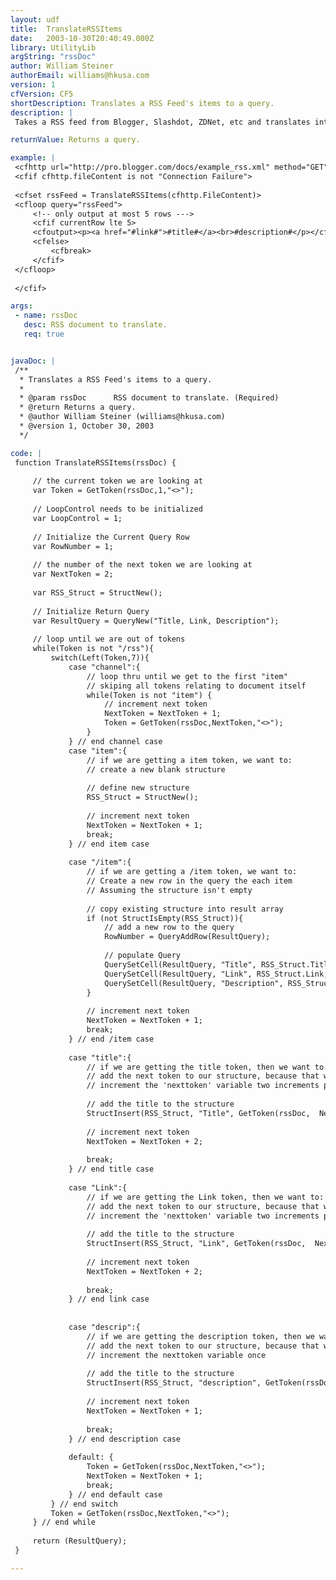 ```yaml
---
layout: udf
title:  TranslateRSSItems
date:   2003-10-30T20:40:49.000Z
library: UtilityLib
argString: "rssDoc"
author: William Steiner
authorEmail: williams@hkusa.com
version: 1
cfVersion: CF5
shortDescription: Translates a RSS Feed's items to a query.
description: |
 Takes a RSS feed from Blogger, Slashdot, ZDNet, etc and translates into a CF query.  Based on the function TranslateMacromediaResourceFeed by  Jeffry Houser (jeff@farcryfly.com).

returnValue: Returns a query.

example: |
 <cfhttp url="http://pro.blogger.com/docs/example_rss.xml" method="GET" resolveurl="true" timeout="6000">
 <cfif cfhttp.fileContent is not "Connection Failure">
 
 <cfset rssFeed = TranslateRSSItems(cfhttp.FileContent)>
 <cfloop query="rssFeed">
     <!-- only output at most 5 rows --->
     <cfif currentRow lte 5>
     <cfoutput><p><a href="#link#">#title#</a><br>#description#</p></cfoutput>
     <cfelse>
         <cfbreak>
     </cfif>
 </cfloop>
 
 </cfif>

args:
 - name: rssDoc
   desc: RSS document to translate.
   req: true


javaDoc: |
 /**
  * Translates a RSS Feed's items to a query.
  * 
  * @param rssDoc      RSS document to translate. (Required)
  * @return Returns a query. 
  * @author William Steiner (williams@hkusa.com) 
  * @version 1, October 30, 2003 
  */

code: |
 function TranslateRSSItems(rssDoc) {
 
     // the current token we are looking at 
     var Token = GetToken(rssDoc,1,"<>");
     
     // LoopControl needs to be initialized
     var LoopControl = 1;
     
     // Initialize the Current Query Row 
     var RowNumber = 1;
 
     // the number of the next token we are looking at 
     var NextToken = 2;
     
     var RSS_Struct = StructNew();
 
     // Initialize Return Query 
     var ResultQuery = QueryNew("Title, Link, Description");
     
     // loop until we are out of tokens 
     while(Token is not "/rss"){
         switch(Left(Token,7)){
             case "channel":{
                 // loop thru until we get to the first "item"
                 // skiping all tokens relating to document itself
                 while(Token is not "item") {
                     // increment next token
                     NextToken = NextToken + 1;
                     Token = GetToken(rssDoc,NextToken,"<>");
                 }
             } // end channel case
             case "item":{
                 // if we are getting a item token, we want to:
                 // create a new blank structure 
                 
                 // define new structure
                 RSS_Struct = StructNew();
                 
                 // increment next token
                 NextToken = NextToken + 1;
                 break;
             } // end item case        
             
             case "/item":{
                 // if we are getting a /item token, we want to:
                 // Create a new row in the query the each item 
                 // Assuming the structure isn't empty 
                 
                 // copy existing structure into result array
                 if (not StructIsEmpty(RSS_Struct)){
                     // add a new row to the query 
                     RowNumber = QueryAddRow(ResultQuery);
                     
                     // populate Query 
                     QuerySetCell(ResultQuery, "Title", RSS_Struct.Title, RowNumber);
                     QuerySetCell(ResultQuery, "Link", RSS_Struct.Link, RowNumber);
                     QuerySetCell(ResultQuery, "Description", RSS_Struct.Description, RowNumber);
                 }
                 
                 // increment next token
                 NextToken = NextToken + 1;
                 break;
             } // end /item case        
 
             case "title":{
                 // if we are getting the title token, then we want to:
                 // add the next token to our structure, because that will be our title text
                 // increment the 'nexttoken' variable two increments past the end title token
 
                 // add the title to the structure
                 StructInsert(RSS_Struct, "Title", GetToken(rssDoc,  NextToken+1, "<>"));
                 
                 // increment next token
                 NextToken = NextToken + 2;
 
                 break;
             } // end title case
 
             case "Link":{
                 // if we are getting the Link token, then we want to:
                 // add the next token to our structure, because that will be our link text
                 // increment the 'nexttoken' variable two increments past the end link token
 
                 // add the title to the structure
                 StructInsert(RSS_Struct, "Link", GetToken(rssDoc,  NextToken+1, "<>"));
                 
                 // increment next token
                 NextToken = NextToken + 2;
                 
                 break;
             } // end link case 
 
 
             case "descrip":{    
                 // if we are getting the description token, then we want to:
                 // add the next token to our structure, because that will be our description text
                 // increment the nexttoken variable once
 
                 // add the title to the structure
                 StructInsert(RSS_Struct, "description", GetToken(rssDoc,  NextToken+1, "<>"));
                 
                 // increment next token
                 NextToken = NextToken + 1;
                 
                 break;
             } // end description case 
 
             default: {
                 Token = GetToken(rssDoc,NextToken,"<>");
                 NextToken = NextToken + 1;
                 break;
             } // end default case 
         } // end switch
         Token = GetToken(rssDoc,NextToken,"<>");
     } // end while
 
     return (ResultQuery);
 }

---
```


